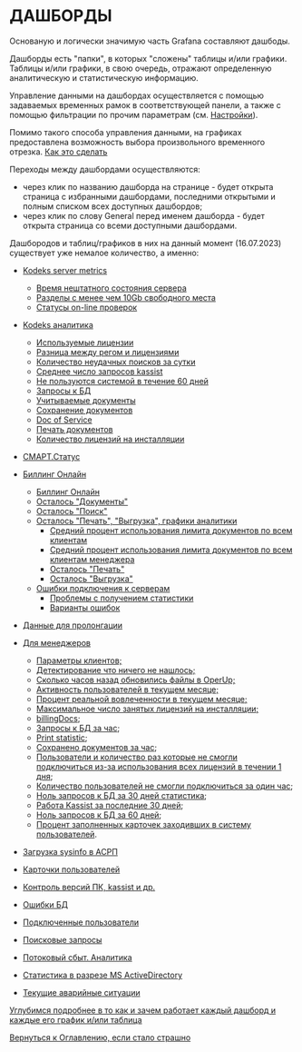 # ДАШБОРДЫ

Основаную и логически значимую часть Grafana составляют дашбоды.

Дашборды есть "папки", в которых "сложены" таблицы и/или графики. 
Таблицы и/или графики, в свою очередь, отражают определенную аналитическую и статистическую информацию.

Управление данными на дашбордах осуществляется с помощью задаваемых временных рамок в соответствующей панели, а также с помощью фильтрации по прочим параметрам (см. [Настройки](060-grafana-visualization.md)).

Помимо такого способа управления данными, на графиках предоставлена возможность выбора произвольного временного отрезка. [Как это сделать](060-grafana-visualization.md#управление-временем-в-дашбордах)

Переходы между дашбордами осуществляются: 
- через клик по названию дашборда на странице - будет открыта страница с избранными дашбордами, последними открытыми и полным списком всех доступных дашбордов;
- через клик по слову General перед именем дашборда - будет открыта страница со всеми доступными дашбордами.

Дашбородов и таблиц/графиков в них на данный момент (16.07.2023) существует уже немалое количество, а именно:

- [Kodeks server metrics](081-kodeks-server-metrics.md)
  - [Время нештатного состояния сервера](081-kodeks-server-metrics.md#время-нештатного-состояния-сервера)
  - [Разделы с менее чем 10Gb свободного места](081-kodeks-server-metrics.md#разделы-с-менее-чем-10gb-свободного-места)
  - [Статусы on-line проверок](081-kodeks-server-metrics.md#статусы-on-line-проверок)

- [Kodeks аналитика](082-kodeks-analytics.md)
  - [Используемые лицензии](082-kodeks-analytics.md#используемые-лицензии)
  - [Разница между регом и лицензиями](082-kodeks-analytics.md#разница-между-используемыми-лицензиями-и-регом)
  - [Количество неудачных поисков за сутки](082-kodeks-analytics.md#количество-неудачных-поисков-за-сутки)
  - [Среднее число запросов kassist](082-kodeks-analytics.md#среднее-число-запросов-kassist-за-месяц)
  - [Не пользуются системой в течение 60 дней](082-kodeks-analytics.md#не-пользуются-системой-в-течение-60-дней)
  - [Запросы к БД](082-kodeks-analytics.md#запросы-к-бд)
  - [Учитываемые документы](082-kodeks-analytics.md#учитываемые-документы)
  - [Сохранение документов](082-kodeks-analytics.md#сохранение-документов)
  - [Doc of Service](082-kodeks-analytics.md#doc-or-service)
  - [Печать документов](082-kodeks-analytics.md#печать-документов)
  - [Количество лицензий на инсталляции](082-kodeks-analytics.md#количество-лицензий-на-инсталляции)

- [СМАРТ.Статус](096-smartstatus.md)

- [Биллинг Онлайн](083-billing-online.md)
  - [Биллинг Онлайн](083-billing-online.md#биллинг-онлайн-1)
  - [Осталось "Документы"](083-billing-online.md#осталось--документы-)
  - [Осталось "Поиск"](083-billing-online.md#осталось--поиск-)
  - [Осталось "Печать", "Выгрузка", графики аналитики](083-billing-online.md#осталось--печать----выгрузка---графики-аналитики)
    - [Средний процент использования лимита документов по всем клиентам](083-billing-online.md#средний-процент-использования-лимита-документов-по-всем-клиентам) 
    - [Средний процент использования лимита документов по всем клиентам менеджера](083-billing-online.md#средний-процент-использования-лимита-документов-по-всем-клиентам-менеджера)
    - [Осталось "Печать"](083-billing-online.md#осталось--печать----выгрузка---графики-аналитики)
    - [Осталось "Выгрузка"](083-billing-online.md#осталось--печать----выгрузка---графики-аналитики)
  - [Ошибки подключения к серверам](083-billing-online.md#ошибки-подключения-к-серверам)
    - [Проблемы с получением статистики](083-billing-online.md#ошибки-подключения-к-серверам)
    - [Варианты ошибок](083-billing-online.md#ошибки-подключения-к-серверам)

- [Данные для пролонгации](084-prolongation.md)

- [Для менеджеров](086-for-managers.md)
  - [Параметры клиентов;](086-for-managers.md#параметры-клиентов)
  - [Детектирование что ничего не нашлось;](086-for-managers.md#детектирование-что-ничего-не-нашлось)
  - [Сколько часов назад обновились файлы в OperUp;](086-for-managers.md#сколько-часов-назад-обновились-файлы-в-operup)
  - [Активность пользователей в текущем месяце;](086-for-managers.md#активность-пользователей-в-текущем-месяце)
  - [Процент реальной вовлеченности в текущем месяце;](086-for-managers.md#процент-реальной-вовлеченности-в-текущем-месяце)
  - [Максимальное число занятых лицензий на инсталляции;](086-for-managers.md#максимальное-число-занятых-лицензий-на-инсталляции)
  - [billingDocs](086-for-managers.md#billigdocs);
  - [Запросы к БД за час](086-for-managers.md#запросы-к-бд-за-час);
  - [Print statistic](086-for-managers.md#print-statistic);
  - [Сохранено документов за час](086-for-managers.md#сохранено-документов-за-1-час);
  - [Пользователи и количество раз которые не смогли подключиться из-за использования всех лицензий в течении 1 дня](086-for-managers.md#пользователи-и-количество-раз-которые-не-смогли-подключиться-из-за-использования-всех-лицензий-в-течение-1-дня);
  - [Количество пользователей не смогли подключиться за один час](086-for-managers.md#количество-пользователей-не-смогли-подключиться-за-1-час);
  - [Ноль запросов к БД за 30 дней статистика](086-for-managers.md#ноль-запросов-к-бд-за-30-дней-статистика);
  - [Работа Kassist за последние 30 дней](086-for-managers.md#работа-kassist-за-последние-30-дней);
  - [Ноль запросов к БД за 60 дней](086-for-managers.md#ноль-запросов-к-бд-за-60-дней);
  - [Процент заполненных карточек заходивших в систему пользователей](086-for-managers.md#процент-заполненных-карточек-заходивших-в-систему-пользователей).

- [Загрузка sysinfo в АСРП](087-upload-sysinfo-into-ASRP.md)

- [Карточки пользователей](088-user-cards.md)
  
- [Контроль версий ПК, kassist и др.](089-versioning-SP-kassist.md)

- [Ошибки БД](090-DB-errors.md)

- [Подключенные пользователи](091-connected-users.md)

- [Поисковые запросы](092-search-query.md)

- [Потоковый сбыт. Аналитика](093-stream-sales-analytics.md)

- [Статистика в разрезе MS ActiveDirectory](094-active-directory-statistics.md)

- [Текущие аварийные ситуации](095-current-emergences.md)


[Углубимся подробнее в то как и зачем работает каждый дашборд и каждые его график и/или таблица](081-kodeks-server-metrics.md)

[Вернуться к Оглавлению, если стало страшно](Readme.md)